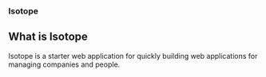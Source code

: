 ### Isotope

## What is Isotope

Isotope is a starter web application for quickly building web applications for managing companies and people.




